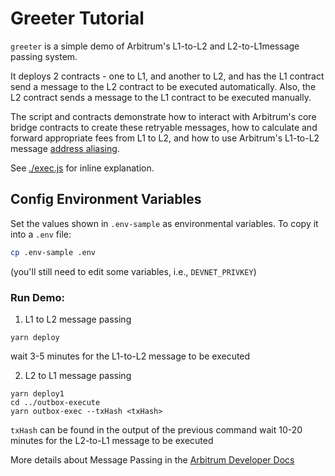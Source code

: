 # Greeter Tutorial

`greeter` is a simple demo of Arbitrum's L1-to-L2 and L2-to-L1message passing system.

It deploys 2 contracts - one to L1, and another to L2, and has the L1 contract send a message to the L2 contract to be executed automatically. Also, the L2 contract sends a message to the L1 contract to be executed manually.

The script and contracts demonstrate how to interact with Arbitrum's core bridge contracts to create these retryable messages, how to calculate and forward appropriate fees from L1 to L2, and how to use Arbitrum's L1-to-L2 message [address aliasing](https://developer.offchainlabs.com/docs/l1_l2_messages#address-aliasing).

See [./exec.js](./scripts/exec.js) for inline explanation.

## Config Environment Variables

Set the values shown in `.env-sample` as environmental variables. To copy it into a `.env` file:

```bash
cp .env-sample .env
```

(you'll still need to edit some variables, i.e., `DEVNET_PRIVKEY`)

### Run Demo:
1. L1 to L2 message passing
```
yarn deploy
```
wait 3-5 minutes for the L1-to-L2 message to be executed

2. L2 to L1 message passing
```
yarn deploy1
cd ../outbox-execute
yarn outbox-exec --txHash <txHash>
```
`txHash` can be found in the output of the previous command
wait 10-20 minutes for the L2-to-L1 message to be executed

More details about Message Passing in the [Arbitrum Developer Docs](https://developer.offchainlabs.com/docs/l1_l2_messages)
